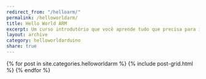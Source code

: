 ```yaml
---
redirect_from: "/helloarm/"
permalink: /helloworldarm/
title: Hello World ARM
excerpt: Um curso introdutório que você aprende tudo que precisa para inciar seus projetos com o Arduino
layout: archive
category: helloworldarduino
share: true 
---
```

<div class="tiles">
{% for post in site.categories.helloworldarm %}
   {% include post-grid.html %}
{% endfor %}
</div><!-- /.tiles -->


